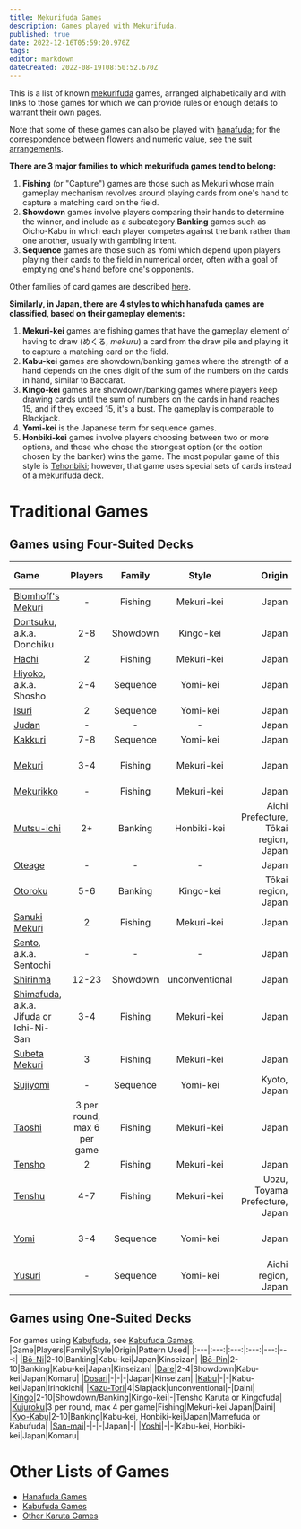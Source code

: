 ```yaml
---
title: Mekurifuda Games
description: Games played with Mekurifuda.
published: true
date: 2022-12-16T05:59:20.970Z
tags: 
editor: markdown
dateCreated: 2022-08-19T08:50:52.670Z
---
```


This is a list of known [mekurifuda](/en/mekurifuda) games, arranged alphabetically and with links to those games for which we can provide rules or enough details to warrant their own pages.

Note that some of these games can also be played with [hanafuda](/en/hanafuda); for the correspondence between flowers and numeric value, see the [suit arrangements](/en/hanafuda/suits#arrangement-of-suits).
 
**There are 3 major families to which mekurifuda games tend to belong:**
1. **Fishing** (or "Capture") games are those such as Mekuri whose main gameplay mechanism revolves around playing cards from one's hand to capture a matching card on the field. 
2. **Showdown** games involve players comparing their hands to determine the winner, and include as a subcategory **Banking** games such as Oicho-Kabu in which each player competes against the bank rather than one another, usually with gambling intent.
3. **Sequence** games are those such as Yomi which depend upon players playing their cards to the field in numerical order, often with a goal of emptying one's hand before one's opponents.

Other families of card games are described [here](https://www.pagat.com/class/#mechanism).

**Similarly, in Japan, there are 4 styles to which hanafuda games are classified, based on their gameplay elements:**
1. **Mekuri-kei** games are fishing games that have the gameplay element of having to draw (めくる, *mekuru*) a card from the draw pile and playing it to capture a matching card on the field.
2. **Kabu-kei** games are showdown/banking games where the strength of a hand depends on the ones digit of the sum of the numbers on the cards in hand, similar to Baccarat.
3. **Kingo-kei** games are showdown/banking games where players keep drawing cards until the sum of numbers on the cards in hand reaches 15, and if they exceed 15, it's a bust. The gameplay is comparable to Blackjack.
4. **Yomi-kei** is the Japanese term for sequence games.
5. **Honbiki-kei** games involve players choosing between two or more options, and those who chose the strongest option (or the option chosen by the banker) wins the game. The most popular game of this style is [Tehonbiki](/en/tehonbiki); however, that game uses special sets of cards instead of a mekurifuda deck.

# Traditional Games

## Games using Four-Suited Decks
|Game|Players|Family|Style|Origin|Pattern Used|
|:---|:---:|:---:|:---:|---:|---:|
|[Blomhoff's Mekuri](/en/mekurifuda/games/blomhoff-mekuri)|-|Fishing|Mekuri-kei|Japan|Mekurifuda|
|[Dontsuku](/en/mekurifuda/games/dontsuku), a.k.a. Donchiku|2-8|Showdown|Kingo-kei|Japan|Kurofuda|
|[Hachi](/en/mekurifuda/games/hachi)|2|Fishing|Mekuri-kei|Japan|-|
|[Hiyoko](/en/mekurifuda/games/hiyoko), a.k.a. Shosho|2-4|Sequence|Yomi-kei|Japan|Ise|
|[Isuri](/en/mekurifuda/games/hiyoko#isuri-hiyoko-variant)|2|Sequence|Yomi-kei|Japan|Ise|
|[Judan](/en/mekurifuda/games/judan)|-|-|-|Japan|Komatsu|
|[Kakkuri](/en/mekurifuda/games/kakkuri)|7-8|Sequence|Yomi-kei|Japan|Komatsu|
|[Mekuri](/en/mekurifuda/games/mekuri)|3-4|Fishing|Mekuri-kei|Japan|Tensho Karuta or Mekurifuda|
|[Mekurikko](/en/mekurifuda/games/mekurikko)|-|Fishing|Mekuri-kei|Japan|Kurofuda|
|[Mutsu-ichi](/en/mekurifuda/games/mutsu-ichi)|2+|Banking|Honbiki-kei|Aichi Prefecture, Tōkai region, Japan|Ise|
|[Oteage](/en/mekurifuda/games/oteage)|-|-|-|Japan|Akahachi|
|[Otoroku](/en/hanafuda/games/oto-roku)|5-6|Banking|Kingo-kei|Tōkai region, Japan|-|
|[Sanuki Mekuri](/en/hanafuda/games/sanuki-mekuri#sanuki-mekuri-using-mekurifuda-deck)|2|Fishing|Mekuri-kei|Japan|-|
|[Sento](/en/mekurifuda/games/sentowo), a.k.a. Sentochi|-|-|-|Japan|Ise|
|[Shirinma](/en/mekurifuda/games/shirinma)|12-23|Showdown|unconventional|Japan|Komatsu|
|[Shimafuda](/en/mekurifuda/games/shimafuda), a.k.a. Jifuda or Ichi-Ni-San|3-4|Fishing|Mekuri-kei|Japan|Shimafuda|
|[Subeta Mekuri](/en/hanafuda/games/subeta-mekuri#subeta-mekuri-using-mekurifuda-deck)|3|Fishing|Mekuri-kei|Japan|Ise|
|[Sujiyomi](/en/mekurifuda/games/sujiyomi)|-|Sequence|Yomi-kei|Kyoto, Japan|-|
|[Taoshi](/en/mekurifuda/games/taoshi) |3 per round, max 6 per game|Fishing|Mekuri-kei|Japan|Akahachi or Ise|
|[Tensho](/en/mekurifuda/games/tensho)|2|Fishing|Mekuri-kei|Japan|Ise|
|[Tenshu](/en/mekurifuda/games/tenshu)|4-7|Fishing|Mekuri-kei|Uozu, Toyama Prefecture, Japan|Fukutoku|
|[Yomi](/en/mekurifuda/games/yomi)|3-4|Sequence|Yomi-kei|Japan|Tensho Karuta or Yomifuda|
|[Yusuri](/en/hanafuda/games/yusuri)|-|Sequence|Yomi-kei|Aichi region, Japan|-|

## Games using One-Suited Decks
For games using [Kabufuda](/en/kabufuda), see [Kabufuda Games](/en/kabufuda/games).
|Game|Players|Family|Style|Origin|Pattern Used|
|:---|:---:|:---:|:---:|---:|---:|
|[Bō-Ni](/en/hanafuda/games/hiki-kabu#bō-ni-hiki-kabu-variant)|2-10|Banking|Kabu-kei|Japan|Kinseizan|
|[Bō-Pin](/en/hanafuda/games/hiki-kabu#bō-pin-hiki-kabu-variant)|2-10|Banking|Kabu-kei|Japan|Kinseizan|
|[Dare](/en/kabufuda/games/dare)|2-4|Showdown|Kabu-kei|Japan|Komaru|
|[Dosari](/en/kabufuda/games/dosari)|-|-|-|Japan|Kinseizan|
|[Kabu](/en/kabufuda/games/kabu-irinokichi)|-|-|Kabu-kei|Japan|Irinokichi|
|[Kazu-Tori](/en/kabufuda/games/kazu-tori)|4|Slapjack|unconventional|-|Daini|
|[Kingo](/en/hanafuda/games/kingo)|2-10|Showdown/Banking|Kingo-kei|-|Tensho Karuta or Kingofuda|
|[Kujuroku](/en/kabufuda/games/kujuroku)|3 per round, max 4 per game|Fishing|Mekuri-kei|Japan|Daini|
|[Kyo-Kabu](/en/kabufuda/games/kyo-kabu)|2-10|Banking|Kabu-kei, Honbiki-kei|Japan|Mamefuda or Kabufuda|
|[San-mai](/en/kabufuda/games/san-mai)|-|-|-|Japan|-|
|[Yoshi](/en/hanafuda/games/yoshi)|-|-|Kabu-kei, Honbiki-kei|Japan|Komaru|

# Other Lists of Games
- [Hanafuda Games](/en/hanafuda/games)
- [Kabufuda Games](/en/kabufuda/games)
- [Other Karuta Games](/en/karuta/games)